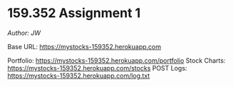 # 159.352 Assignment 1
_Author: JW_

Base URL: https://mystocks-159352.herokuapp.com

Portfolio: https://mystocks-159352.herokuapp.com/portfolio
Stock Charts: https://mystocks-159352.herokuapp.com/stocks
POST Logs: https://mystocks-159352.herokuapp.com/log.txt